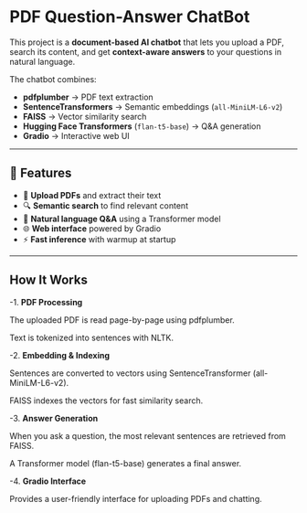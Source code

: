 # PDF Question-Answer ChatBot

This project is a **document-based AI chatbot** that lets you upload a PDF, search its content, and get **context-aware answers** to your questions in natural language.

The chatbot combines:
- **pdfplumber** → PDF text extraction  
- **SentenceTransformers** → Semantic embeddings (`all-MiniLM-L6-v2`)  
- **FAISS** → Vector similarity search  
- **Hugging Face Transformers** (`flan-t5-base`) → Q&A generation  
- **Gradio** → Interactive web UI  

---

## 🚀 Features
- 📄 **Upload PDFs** and extract their text
- 🔍 **Semantic search** to find relevant content
- 🤖 **Natural language Q&A** using a Transformer model
- 🌐 **Web interface** powered by Gradio
- ⚡ **Fast inference** with warmup at startup

---

## How It Works
-1. **PDF Processing**

The uploaded PDF is read page-by-page using pdfplumber.

Text is tokenized into sentences with NLTK.

-2. **Embedding & Indexing**

Sentences are converted to vectors using SentenceTransformer (all-MiniLM-L6-v2).

FAISS indexes the vectors for fast similarity search.

-3. **Answer Generation**

When you ask a question, the most relevant sentences are retrieved from FAISS.

A Transformer model (flan-t5-base) generates a final answer.

-4. **Gradio Interface**

Provides a user-friendly interface for uploading PDFs and chatting.
